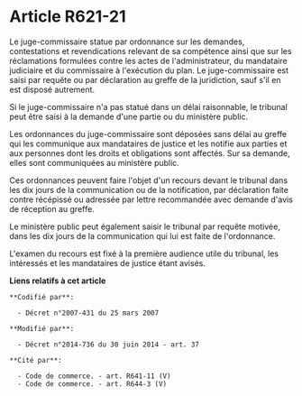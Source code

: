 # Article R621-21

Le juge-commissaire statue par ordonnance sur les demandes, contestations et revendications relevant de sa compétence ainsi
que sur les réclamations formulées contre les actes de l'administrateur, du mandataire judiciaire et du commissaire à
l'exécution du plan. Le juge-commissaire est saisi par requête ou par déclaration au greffe de la juridiction, sauf s'il en
est disposé autrement.

Si le juge-commissaire n'a pas statué dans un délai raisonnable, le tribunal peut être saisi à la demande d'une partie ou du
ministère public.

Les ordonnances du juge-commissaire sont déposées sans délai au greffe qui les communique aux mandataires de justice et les
notifie aux parties et aux personnes dont les droits et obligations sont affectés. Sur sa demande, elles sont communiquées au
ministère public.

Ces ordonnances peuvent faire l'objet d'un recours devant le tribunal dans les dix jours de la communication ou de la
notification, par déclaration faite contre récépissé ou adressée par lettre recommandée avec demande d'avis de réception au
greffe.

Le ministère public peut également saisir le tribunal par requête motivée, dans les dix jours de la communication qui lui est
faite de l'ordonnance.

L'examen du recours est fixé à la première audience utile du tribunal, les intéressés et les mandataires de justice étant
avisés.

**Liens relatifs à cet article**

	**Codifié par**:

	  - Décret n°2007-431 du 25 mars 2007

	**Modifié par**:

	  - Décret n°2014-736 du 30 juin 2014 - art. 37

	**Cité par**:

	  - Code de commerce. - art. R641-11 (V)
	  - Code de commerce. - art. R644-3 (V)
